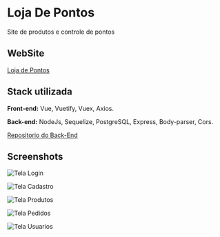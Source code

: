 
# Loja De Pontos

Site de produtos e controle de pontos

## WebSite
[Loja de Pontos](https://lojadepontos.netlify.app/)

## Stack utilizada

**Front-end:** Vue, Vuetify, Vuex, Axios.

**Back-end:** NodeJs, Sequelize, PostgreSQL, Express, Body-parser, Cors.

[Repositorio do Back-End](https://github.com/paulorenan/store-points-back)


## Screenshots

![Tela Login](https://i.imgur.com/ixPDVGJ.png)

![Tela Cadastro](https://i.imgur.com/TeGTFJJ.png)

![Tela Produtos](https://i.imgur.com/mZ3SbfG.png)

![Tela Pedidos](https://i.imgur.com/GsBVdMW.png)

![Tela Usuarios](https://i.imgur.com/AsWvyhb.png)

